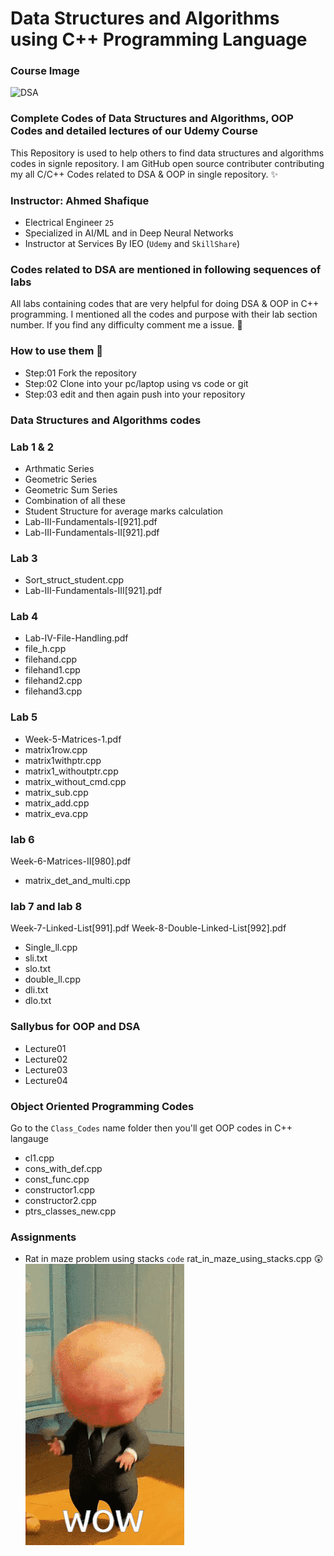 # Data Structures and Algorithms using C++ Programming Language
### Course Image
![DSA](https://github.com/AhmedShafique313/dsa_complete/assets/99950606/3d5b12e9-e3de-4972-9f4d-984c5c89a689)

### Complete Codes of Data Structures and Algorithms, OOP Codes and detailed lectures of our Udemy Course 

This Repository is used to help others to find data structures and algorithms codes in signle repository. I am GitHub open source contributer contributing my all C/C++ Codes related to DSA & OOP in single repository. ✨
### Instructor: Ahmed Shafique
- Electrical Engineer `25`
- Specialized in AI/ML and in Deep Neural Networks
- Instructor at Services By IEO (`Udemy` and `SkillShare`)

### Codes related to DSA are mentioned in following sequences of labs
All labs containing codes that are very helpful for doing DSA & OOP in C++ programming. I mentioned all the codes and purpose with their lab section number. If you find any difficulty comment me a issue. 👏


### How to use them 🤔
* Step:01 Fork the repository 
* Step:02 Clone into your pc/laptop using vs code or git
* Step:03 edit and then again push into your repository
### Data Structures and Algorithms codes
### Lab 1 & 2
* Arthmatic Series
* Geometric Series
* Geometric Sum Series
* Combination of all these
* Student Structure for average marks calculation
* Lab-III-Fundamentals-I[921].pdf
* Lab-III-Fundamentals-II[921].pdf

### Lab 3 
* Sort_struct_student.cpp
* Lab-III-Fundamentals-III[921].pdf

### Lab 4
* Lab-IV-File-Handling.pdf
* file_h.cpp
* filehand.cpp
* filehand1.cpp
* filehand2.cpp
* filehand3.cpp

### Lab 5
* Week-5-Matrices-1.pdf
* matrix1row.cpp
* matrix1withptr.cpp
* matrix1_withoutptr.cpp
* matrix_without_cmd.cpp
* matrix_sub.cpp
* matrix_add.cpp
* matrix_eva.cpp

### lab 6
Week-6-Matrices-II[980].pdf
* matrix_det_and_multi.cpp

### lab 7 and lab 8
Week-7-Linked-List[991].pdf
Week-8-Double-Linked-List[992].pdf
* Single_ll.cpp
* sli.txt
* slo.txt
* double_ll.cpp
* dli.txt
* dlo.txt

### Sallybus for OOP and DSA
- Lecture01
- Lecture02
- Lecture03
- Lecture04

### Object Oriented Programming Codes
Go to the `Class_Codes` name folder then you'll get OOP codes in C++ langauge

* cl1.cpp
* cons_with_def.cpp
* const_func.cpp
* constructor1.cpp
* constructor2.cpp
* ptrs_classes_new.cpp

### Assignments
* Rat in maze problem using stacks
`code` rat_in_maze_using_stacks.cpp 😲![alt text](image.png)